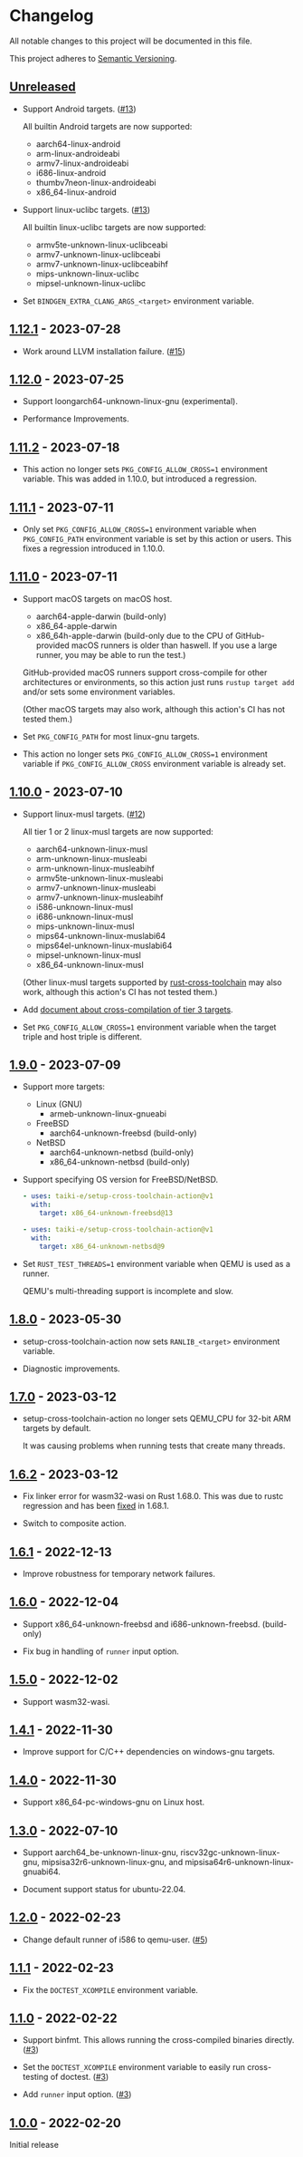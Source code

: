 # Changelog

All notable changes to this project will be documented in this file.

This project adheres to [Semantic Versioning](https://semver.org).

<!--
Note: In this file, do not use the hard wrap in the middle of a sentence for compatibility with GitHub comment style markdown rendering.
-->

## [Unreleased]


- Support Android targets. ([#13](https://github.com/taiki-e/setup-cross-toolchain-action/pull/13))

  All builtin Android targets are now supported:

  - aarch64-linux-android
  - arm-linux-androideabi
  - armv7-linux-androideabi
  - i686-linux-android
  - thumbv7neon-linux-androideabi
  - x86_64-linux-android

- Support linux-uclibc targets. ([#13](https://github.com/taiki-e/setup-cross-toolchain-action/pull/13))

  All builtin linux-uclibc targets are now supported:

  - armv5te-unknown-linux-uclibceabi
  - armv7-unknown-linux-uclibceabi
  - armv7-unknown-linux-uclibceabihf
  - mips-unknown-linux-uclibc
  - mipsel-unknown-linux-uclibc

- Set `BINDGEN_EXTRA_CLANG_ARGS_<target>` environment variable.

## [1.12.1] - 2023-07-28

- Work around LLVM installation failure. ([#15](https://github.com/taiki-e/setup-cross-toolchain-action/issues/15))

## [1.12.0] - 2023-07-25

- Support loongarch64-unknown-linux-gnu (experimental).

- Performance Improvements.

## [1.11.2] - 2023-07-18

- This action no longer sets `PKG_CONFIG_ALLOW_CROSS=1` environment variable. This was added in 1.10.0, but introduced a regression.

## [1.11.1] - 2023-07-11

- Only set `PKG_CONFIG_ALLOW_CROSS=1` environment variable when `PKG_CONFIG_PATH` environment variable is set by this action or users. This fixes a regression introduced in 1.10.0.

## [1.11.0] - 2023-07-11

- Support macOS targets on macOS host.

  - aarch64-apple-darwin (build-only)
  - x86_64-apple-darwin
  - x86_64h-apple-darwin (build-only due to the CPU of GitHub-provided macOS runners is older than haswell. If you use a large runner, you may be able to run the test.)

  GitHub-provided macOS runners support cross-compile for other architectures or environments, so this action just runs `rustup target add` and/or sets some environment variables.

  (Other macOS targets may also work, although this action's CI has not tested them.)

- Set `PKG_CONFIG_PATH` for most linux-gnu targets.

- This action no longer sets `PKG_CONFIG_ALLOW_CROSS=1` environment variable if `PKG_CONFIG_ALLOW_CROSS` environment variable is already set.

## [1.10.0] - 2023-07-10

- Support linux-musl targets. ([#12](https://github.com/taiki-e/setup-cross-toolchain-action/pull/12))

  All tier 1 or 2 linux-musl targets are now supported:

  - aarch64-unknown-linux-musl
  - arm-unknown-linux-musleabi
  - arm-unknown-linux-musleabihf
  - armv5te-unknown-linux-musleabi
  - armv7-unknown-linux-musleabi
  - armv7-unknown-linux-musleabihf
  - i586-unknown-linux-musl
  - i686-unknown-linux-musl
  - mips-unknown-linux-musl
  - mips64-unknown-linux-muslabi64
  - mips64el-unknown-linux-muslabi64
  - mipsel-unknown-linux-musl
  - x86_64-unknown-linux-musl

  (Other linux-musl targets supported by [rust-cross-toolchain](https://github.com/taiki-e/rust-cross-toolchain#linux-musl) may also work, although this action's CI has not tested them.)

- Add [document about cross-compilation of tier 3 targets](https://github.com/taiki-e/setup-cross-toolchain-action#example-workflow-tier-3-targets).

- Set `PKG_CONFIG_ALLOW_CROSS=1` environment variable when the target triple and host triple is different.

## [1.9.0] - 2023-07-09

- Support more targets:
  - Linux (GNU)
    - armeb-unknown-linux-gnueabi
  - FreeBSD
    - aarch64-unknown-freebsd (build-only)
  - NetBSD
    - aarch64-unknown-netbsd (build-only)
    - x86_64-unknown-netbsd (build-only)

- Support specifying OS version for FreeBSD/NetBSD.

  ```yaml
  - uses: taiki-e/setup-cross-toolchain-action@v1
    with:
      target: x86_64-unknown-freebsd@13
  ```

  ```yaml
  - uses: taiki-e/setup-cross-toolchain-action@v1
    with:
      target: x86_64-unknown-netbsd@9
  ```

- Set `RUST_TEST_THREADS=1` environment variable when QEMU is used as a runner.

  QEMU's multi-threading support is incomplete and slow.

## [1.8.0] - 2023-05-30

- setup-cross-toolchain-action now sets `RANLIB_<target>` environment variable.

- Diagnostic improvements.

## [1.7.0] - 2023-03-12

- setup-cross-toolchain-action no longer sets QEMU_CPU for 32-bit ARM targets by default.

  It was causing problems when running tests that create many threads.

## [1.6.2] - 2023-03-12

- Fix linker error for wasm32-wasi on Rust 1.68.0. This was due to rustc regression and has been [fixed](https://github.com/rust-lang/rust/pull/109156) in 1.68.1.

- Switch to composite action.

## [1.6.1] - 2022-12-13

- Improve robustness for temporary network failures.

## [1.6.0] - 2022-12-04

- Support x86_64-unknown-freebsd and i686-unknown-freebsd. (build-only)

- Fix bug in handling of `runner` input option.

## [1.5.0] - 2022-12-02

- Support wasm32-wasi.

## [1.4.1] - 2022-11-30

- Improve support for C/C++ dependencies on windows-gnu targets.

## [1.4.0] - 2022-11-30

- Support x86_64-pc-windows-gnu on Linux host.

## [1.3.0] - 2022-07-10

- Support aarch64_be-unknown-linux-gnu, riscv32gc-unknown-linux-gnu, mipsisa32r6-unknown-linux-gnu, and mipsisa64r6-unknown-linux-gnuabi64.

- Document support status for ubuntu-22.04.

## [1.2.0] - 2022-02-23

- Change default runner of i586 to qemu-user. ([#5](https://github.com/taiki-e/setup-cross-toolchain-action/pull/5))

## [1.1.1] - 2022-02-23

- Fix the `DOCTEST_XCOMPILE` environment variable.

## [1.1.0] - 2022-02-22

- Support binfmt. This allows running the cross-compiled binaries directly. ([#3](https://github.com/taiki-e/setup-cross-toolchain-action/pull/3))

- Set the `DOCTEST_XCOMPILE` environment variable to easily run cross-testing of doctest. ([#3](https://github.com/taiki-e/setup-cross-toolchain-action/pull/3))

- Add `runner` input option. ([#3](https://github.com/taiki-e/setup-cross-toolchain-action/pull/3))

## [1.0.0] - 2022-02-20

Initial release

[Unreleased]: https://github.com/taiki-e/setup-cross-toolchain-action/compare/v1.12.1...HEAD
[1.12.1]: https://github.com/taiki-e/setup-cross-toolchain-action/compare/v1.12.0...v1.12.1
[1.12.0]: https://github.com/taiki-e/setup-cross-toolchain-action/compare/v1.11.2...v1.12.0
[1.11.2]: https://github.com/taiki-e/setup-cross-toolchain-action/compare/v1.11.1...v1.11.2
[1.11.1]: https://github.com/taiki-e/setup-cross-toolchain-action/compare/v1.11.0...v1.11.1
[1.11.0]: https://github.com/taiki-e/setup-cross-toolchain-action/compare/v1.10.0...v1.11.0
[1.10.0]: https://github.com/taiki-e/setup-cross-toolchain-action/compare/v1.9.0...v1.10.0
[1.9.0]: https://github.com/taiki-e/setup-cross-toolchain-action/compare/v1.8.0...v1.9.0
[1.8.0]: https://github.com/taiki-e/setup-cross-toolchain-action/compare/v1.7.0...v1.8.0
[1.7.0]: https://github.com/taiki-e/setup-cross-toolchain-action/compare/v1.6.2...v1.7.0
[1.6.2]: https://github.com/taiki-e/setup-cross-toolchain-action/compare/v1.6.1...v1.6.2
[1.6.1]: https://github.com/taiki-e/setup-cross-toolchain-action/compare/v1.6.0...v1.6.1
[1.6.0]: https://github.com/taiki-e/setup-cross-toolchain-action/compare/v1.5.0...v1.6.0
[1.5.0]: https://github.com/taiki-e/setup-cross-toolchain-action/compare/v1.4.1...v1.5.0
[1.4.1]: https://github.com/taiki-e/setup-cross-toolchain-action/compare/v1.4.0...v1.4.1
[1.4.0]: https://github.com/taiki-e/setup-cross-toolchain-action/compare/v1.3.0...v1.4.0
[1.3.0]: https://github.com/taiki-e/setup-cross-toolchain-action/compare/v1.2.0...v1.3.0
[1.2.0]: https://github.com/taiki-e/setup-cross-toolchain-action/compare/v1.1.1...v1.2.0
[1.1.1]: https://github.com/taiki-e/setup-cross-toolchain-action/compare/v1.1.0...v1.1.1
[1.1.0]: https://github.com/taiki-e/setup-cross-toolchain-action/compare/v1.0.0...v1.1.0
[1.0.0]: https://github.com/taiki-e/setup-cross-toolchain-action/releases/tag/v1.0.0
